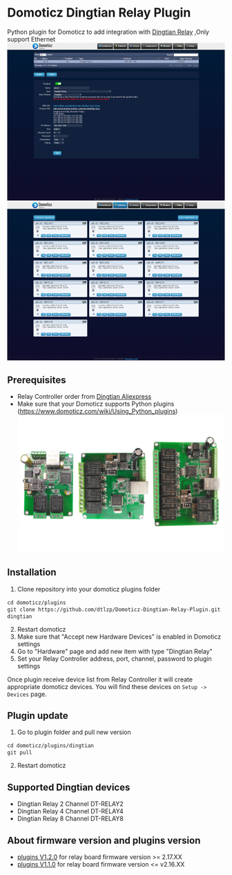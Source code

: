 # Domoticz Dingtian Relay Plugin
Python plugin for Domoticz to add integration with [Dingtian Relay](www.dingtian-tech.com/us_en/product.html?type=relay)
,Only support Ethernet
![image](image/Domoticz_add_hardware.png)
![image](image/Domoticz_switches.png)

## Prerequisites
- Relay Controller order from [Dingtian Aliexpress](https://www.aliexpress.com/item/4000091488766.html)
- Make sure that your Domoticz supports Python plugins (https://www.domoticz.com/wiki/Using_Python_plugins)
![image](image/relay.png)

## Installation
1. Clone repository into your domoticz plugins folder
```
cd domoticz/plugins
git clone https://github.com/dtlzp/Domoticz-Dingtian-Relay-Plugin.git dingtian
```
2. Restart domoticz
3. Make sure that "Accept new Hardware Devices" is enabled in Domoticz settings
4. Go to "Hardware" page and add new item with type "Dingtian Relay"
5. Set your Relay Controller address, port, channel, password to plugin settings

Once plugin receive device list from Relay Controller it will create appropriate domoticz devices. You will find these devices on `Setup -> Devices` page.

## Plugin update

1. Go to plugin folder and pull new version
```
cd domoticz/plugins/dingtian
git pull
```
2. Restart domoticz

## Supported Dingtian devices
- Dingtian Relay 2 Channel DT-RELAY2
- Dingtian Relay 4 Channel DT-RELAY4
- Dingtian Relay 8 Channel DT-RELAY8

## About firmware version and plugins version
- [plugins V1.2.0](https://github.com/dtlzp/Domoticz-Dingtian-Relay-Plugin/tree/v1.2.0) for relay board firmware version >= 2.17.XX
- [plugins V1.1.0](https://github.com/dtlzp/Domoticz-Dingtian-Relay-Plugin/tree/v1.1.0) for relay board firmware version <= v2.16.XX
